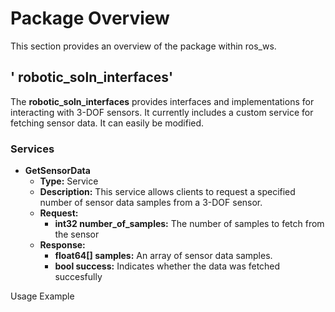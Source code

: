 # Package Overview

This section provides an overview of the package within ros_ws.

## ' robotic_soln_interfaces'

The **robotic_soln_interfaces** provides interfaces and implementations for interacting with 3-DOF sensors. It currently includes a custom service for fetching sensor data. It can easily be modified. 

### Services
- **GetSensorData**
    - **Type:** Service
    - **Description:** This service allows clients to request a specified number of sensor data samples from a 3-DOF sensor.
    - **Request:**
        - **int32 number_of_samples:** The number of samples to fetch from the sensor
    - **Response:** 
        - **float64[] samples:** An array of sensor data samples.
        - **bool success:** Indicates whether the data was fetched succesfully

Usage Example
